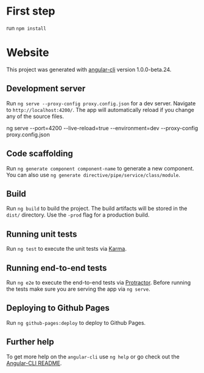 # First step
run `npm install`

# Website

This project was generated with [angular-cli](https://github.com/angular/angular-cli) version 1.0.0-beta.24.

## Development server
Run `ng serve --proxy-config proxy.config.json` for a dev server. Navigate to `http://localhost:4200/`. The app will automatically reload if you change any of the source files.

ng serve --port=4200 --live-reload=true --environment=dev --proxy-config proxy.config.json

## Code scaffolding

Run `ng generate component component-name` to generate a new component. You can also use `ng generate directive/pipe/service/class/module`.

## Build

Run `ng build` to build the project. The build artifacts will be stored in the `dist/` directory. Use the `-prod` flag for a production build.

## Running unit tests

Run `ng test` to execute the unit tests via [Karma](https://karma-runner.github.io).

## Running end-to-end tests

Run `ng e2e` to execute the end-to-end tests via [Protractor](http://www.protractortest.org/).
Before running the tests make sure you are serving the app via `ng serve`.

## Deploying to Github Pages

Run `ng github-pages:deploy` to deploy to Github Pages.

## Further help

To get more help on the `angular-cli` use `ng help` or go check out the [Angular-CLI README](https://github.com/angular/angular-cli/blob/master/README.md).
